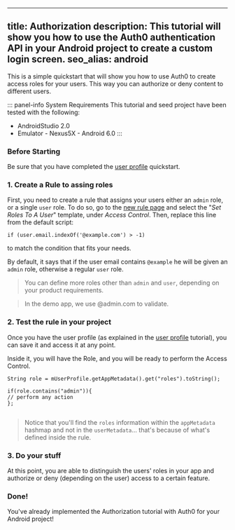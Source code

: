  ---
 title: Authorization
 description: This tutorial will show you how to use the Auth0 authentication API in your Android project to create a custom login screen.
 seo_alias: android
 ---
 
 This is a simple quickstart that will show you how to use Auth0 to create access roles for your users. This way you can authorize or deny content to different users.
 
 ::: panel-info System Requirements
 This tutorial and seed project have been tested with the following:
 
 * AndroidStudio 2.0
 * Emulator - Nexus5X - Android 6.0 
   :::
 
 
 ### Before Starting
 
 Be sure that you have completed the [user profile](04-user-profile.md) quickstart.
 
 ### 1. Create a Rule to assing roles
 
 First, you need to create a rule that assigns your users either an `admin` role, or a single `user` role. To do so, go to the [new rule page](https://manage.auth0.com/#/rules/new) and select the "*Set Roles To A User*" template, under *Access Control*. Then, replace this line from the default script:
 
  
   ``` 
   if (user.email.indexOf('@example.com') > -1)
   ```
   
   to match the condition that fits your needs. 
     
   By default, it says that if the user email contains `@example` he will be given an `admin` role, otherwise a regular `user` role.
   
   > You can define more roles other than `admin` and `user`, depending on your product requirements.
   
   > In the demo app, we use @admin.com to validate.
 
 ### 2. Test the rule in your project
 
 Once you have the user profile (as explained in the [user profile](04-user-profile.md) tutorial), you can save it and access it at any point.
   
 Inside it, you will have the Role, and you will be ready to perform the Access Control.
   
   
   ```android
 String role = mUserProfile.getAppMetadata().get("roles").toString();
 
 if(role.contains("admin")){
 // perform any action
 };
 			
   ```
   
   > Notice that you'll find the `roles` information within the `appMetadata` hashmap and not in the `userMetadata`... that's because of what's defined inside the rule.
   
 ### 3. Do your stuff
   
   At this point, you are able to distinguish the users' roles in your app and authorize or deny (depending on the user) access to a certain feature.
  
  
 ### Done!
 
 You've already implemented the Authorization tutorial with Auth0 for your Android project!
 